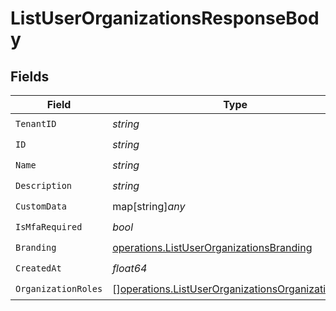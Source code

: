 # ListUserOrganizationsResponseBody


## Fields

| Field                                                                                                                  | Type                                                                                                                   | Required                                                                                                               | Description                                                                                                            |
| ---------------------------------------------------------------------------------------------------------------------- | ---------------------------------------------------------------------------------------------------------------------- | ---------------------------------------------------------------------------------------------------------------------- | ---------------------------------------------------------------------------------------------------------------------- |
| `TenantID`                                                                                                             | *string*                                                                                                               | :heavy_check_mark:                                                                                                     | N/A                                                                                                                    |
| `ID`                                                                                                                   | *string*                                                                                                               | :heavy_check_mark:                                                                                                     | N/A                                                                                                                    |
| `Name`                                                                                                                 | *string*                                                                                                               | :heavy_check_mark:                                                                                                     | N/A                                                                                                                    |
| `Description`                                                                                                          | *string*                                                                                                               | :heavy_check_mark:                                                                                                     | N/A                                                                                                                    |
| `CustomData`                                                                                                           | map[string]*any*                                                                                                       | :heavy_check_mark:                                                                                                     | arbitrary                                                                                                              |
| `IsMfaRequired`                                                                                                        | *bool*                                                                                                                 | :heavy_check_mark:                                                                                                     | N/A                                                                                                                    |
| `Branding`                                                                                                             | [operations.ListUserOrganizationsBranding](../../models/operations/listuserorganizationsbranding.md)                   | :heavy_check_mark:                                                                                                     | N/A                                                                                                                    |
| `CreatedAt`                                                                                                            | *float64*                                                                                                              | :heavy_check_mark:                                                                                                     | N/A                                                                                                                    |
| `OrganizationRoles`                                                                                                    | [][operations.ListUserOrganizationsOrganizationRole](../../models/operations/listuserorganizationsorganizationrole.md) | :heavy_check_mark:                                                                                                     | N/A                                                                                                                    |